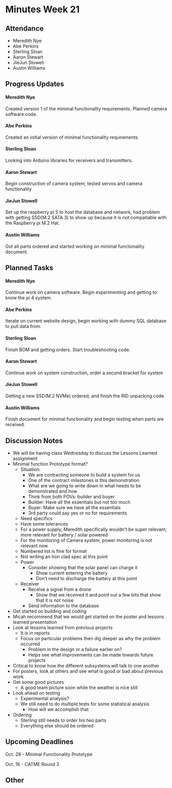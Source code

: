 # Minutes Week 21

## Attendance
   - Meredith Nye
   - Abe Perkins
   - Sterling Sloan
   - Aaron Stewart
   - JieJun Stowell
   - Austin Williams

## Progress Updates
#### Meredith Nye
Created version 1 of the minimal functionality requirements. Planned camera software code.
#### Abe Perkins
Created an initial version of minimal functionality requirements. 
#### Sterling Sloan 
Looking into Arduino libraries for receivers and transmitters.
#### Aaron Stewart
Begin construction of camera system; tested servos and camera functionality
#### JieJun Stowell
Set up the raspberry pi 5 to host the database and network, had problem with getting SSD(M.2 SATA 3) to show up because it is not compatiable with the Raspberry pi M.2 Hat.
#### Austin Williams
Got all parts ordered and started working on minimal functionality document.

## Planned Tasks
#### Meredith Nye
Continue work on camera software. Begin experimenting and getting to know the pi 4 system.
#### Abe Perkins
Iterate on current website design, begin working with dummy SQL database to pull data from.
#### Sterling Sloan
Finish BOM and getting orders. Start troubleshooting code. 
#### Aaron Stewart
Continue work on system construction, order a second bracket for system
#### JieJun Stowell
Getting a new SSD(M.2 NVMe) ordered, and finish the RID unpacking code.
#### Austin Williams
Finish document for minimal functionality and begin testing when parts are received.

## Discussion Notes
- We will be having class Wednesday to discuss the Lessons Learned assignment
- Minimal function Prototype format?
    - Situation:
        - We are contracting someone to build a system for us
        - One of the contract milestones is this demonstration
        - What are we going to write down in what needs to be demonstrated and how
        - Think from both POVs: builder and buyer
        - Builder: Have all the essentials but not too much
        - Buyer: Make sure we have all the essentials 
        - 3rd party could say yes or no for requirements
    - Need specifics
    - Have some tolerances
    - For a power supply, Meredith specifically wouldn’t be super relevant; more relevant for battery / solar powered
    - For the monitoring of Camera system, power monitoring is not relevant now
    - Numbered list is fine for format 
    - Not writing an Iron clad spec at this point 
    - Power
        - Consider showing that the solar panel can charge it
            - Show current entering the battery 
            - Don’t need to discharge the battery at this point 
    - Receiver
        - Receive a signal from a drone
            - Show that we received it and point out a few bits that show that it is not noise
        - Send information to the database
- Get started on building and coding
- Micah recommend that we would get started on the poster and lessons learned presentation
- Look at lessons learned from previous projects
    - It is in reports
    - Focus on particular problems then dig deeper as why the problem occurred
        - Problem in the design or a failure earlier on?
        - Helps see what improvements can be made towards future projects
- Critical to know how the different subsystems will talk to one another
- For posters, look at others and see what is good or bad about previous work
- Get some good pictures
    - A good team picture soon while the weather is nice still
- Look ahead on testing
    - Experimental analysis?
    - We still need to do multiple tests for some statistical analysis 
        - How will we accomplish that
- Ordering
    - Sterling still needs to order his two parts
    - Everything else should be ordered
## Upcoming Deadlines
Oct. 28 - Minimal Functionality Prototype

Oct. 16 - CATME Round 3 
## Other
